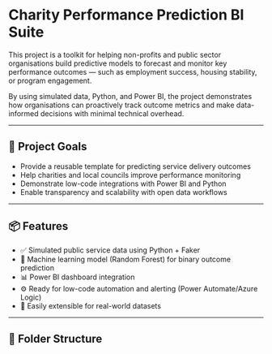 # Charity Performance Prediction BI Suite

This project is a toolkit for helping non-profits and public sector organisations build predictive models to forecast and monitor key performance outcomes — such as employment success, housing stability, or program engagement.

By using simulated data, Python, and Power BI, the project demonstrates how organisations can proactively track outcome metrics and make data-informed decisions with minimal technical overhead.

---

## 🎯 Project Goals

- Provide a reusable template for predicting service delivery outcomes
- Help charities and local councils improve performance monitoring
- Demonstrate low-code integrations with Power BI and Python
- Enable transparency and scalability with open data workflows

---

## 📦 Features

- ✅ Simulated public service data using Python + Faker
- 🧠 Machine learning model (Random Forest) for binary outcome prediction
- 📊 Power BI dashboard integration
- ⚙️ Ready for low-code automation and alerting (Power Automate/Azure Logic)
- 🔁 Easily extensible for real-world datasets

---

## 📁 Folder Structure


